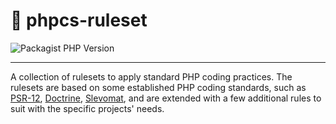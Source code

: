 # 💅 phpcs-ruleset

![Packagist PHP Version](https://img.shields.io/packagist/dependency-v/syntatis/coding-standard/php)

---

A collection of rulesets to apply standard PHP coding practices. The rulesets are based on some established PHP coding standards, such as [PSR-12](https://www.php-fig.org/psr/psr-12/), [Doctrine](https://github.com/doctrine/coding-standard), [Slevomat](https://github.com/slevomat/coding-standard), and are extended with a few additional rules to suit with the specific projects' needs.
